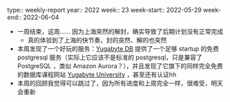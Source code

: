 type:: weekly-report
year:: 2022
week:: 23
week-start:: 2022-05-29
week-end:: 2022-06-04

- 一周结束，这周…… 因为上海突然的解封，确实导致了后期计划没有正常完成
	- 真的体验到了上海的快节奏，封的突然、解的也突然
- 本周发现了一个好玩的服务：[Yugabyte DB](https://www.yugabyte.com/) 提供了一个足够 startup 的免费 postgresql 服务（实际上它应该不是标准的 postgresql，只是兼容了 PostgreSQL ，类似 Amazon Aurora？），并且发现了它旗下的同样完全免费的数据库课程网站 [Yugabyte University](https://university.yugabyte.com/) ，甚至还有认证hh
- 本周的回顾我觉得可以跳过了，因为所有进度和上周完全一样，很难受，明天会重新